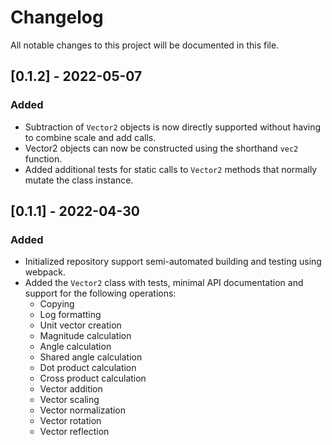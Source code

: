 # Changelog

All notable changes to this project will be documented in this file.

## [0.1.2] - 2022-05-07

### Added

- Subtraction of `Vector2` objects is now directly supported without having to combine scale and add calls.
- Vector2 objects can now be constructed using the shorthand `vec2` function.
- Added additional tests for static calls to `Vector2` methods that normally mutate the class instance.

## [0.1.1] - 2022-04-30

### Added

- Initialized repository support semi-automated building and testing using webpack.
- Added the `Vector2` class with tests, minimal API documentation and support for the following operations:
  - Copying
  - Log formatting
  - Unit vector creation
  - Magnitude calculation
  - Angle calculation
  - Shared angle calculation
  - Dot product calculation
  - Cross product calculation
  - Vector addition
  - Vector scaling
  - Vector normalization
  - Vector rotation
  - Vector reflection